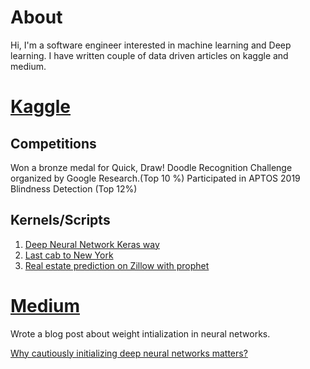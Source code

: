 # About

Hi, I'm a software engineer interested in machine learning and Deep learning.
I have written couple of data driven articles on kaggle and medium.

# [Kaggle](https://www.kaggle.com/poonaml) 

## Competitions 
Won a bronze medal for Quick, Draw! Doodle Recognition Challenge organized by Google Research.(Top 10 %)
Participated in APTOS 2019 Blindness Detection (Top 12%)

## Kernels/Scripts
1. [Deep Neural Network Keras way](https://www.kaggle.com/poonaml/deep-neural-network-keras-way) 
2. [Last cab to New York](https://www.kaggle.com/poonaml/last-cab-to-new-york-animated-heatmap-trips-folium)
3. [Real estate prediction on Zillow with prophet](https://www.kaggle.com/poonaml/real-estate-prediction-on-zillow-with-prophet)

# [Medium](https://medium.com/@poonam.v.ligade)
Wrote a blog post about weight intialization in neural networks.

[Why cautiously initializing deep neural networks matters?](https://towardsdatascience.com/what-is-weight-initialization-in-neural-nets-and-why-it-matters-ec45398f99fa)
